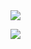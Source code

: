 
<img src="https://media.tenor.com/3VcHyjby6dMAAAAM/vibing-shintsumiki.gif"/>

<img src="https://emocowboy.neocities.org/home/graphics/blinkies/evil%20laugh.gif" style="font-size: 16px;"/><span style="font-size: max(0.875em, 12px);">
</span>

<!--
**Akiramiou/Akiramiou** is a ✨ _special_ ✨ repository because its `README.md` (this file) appears on your GitHub profile.

Here are some ideas to get you started:

- 🔭 I’m currently working on ...
- 🌱 I’m currently learning ...
- 👯 I’m looking to collaborate on ...
- 🤔 I’m looking for help with ...
- 💬 Ask me about ...
- 📫 How to reach me: ...
- 😄 Pronouns: ...
- ⚡ Fun fact: ...
-->
